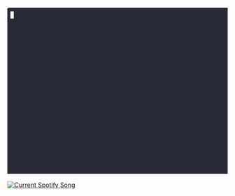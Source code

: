 <p align="center">
  <img src="gifs/samBioCrop.gif" alt="Sam's Bio">
</p>

<a href="https://github.com/SamBlack569/Spotify-Readme">
  <picture>
    <source
      media="(prefers-color-scheme: light), (prefers-color-scheme: no-preference)"
      srcset="https://unluckybee.pythonanywhere.com?theme=light&scan=false&eq_color=rainbow&spin=true"
    />
    <source
      media="(prefers-color-scheme: dark)"
      srcset="https://unluckybee.pythonanywhere.com?theme=dark&scan=false&eq_color=rainbow&spin=true"
    />
    <img alt="Current Spotify Song"> <!-- https://github.com/SamBlack569/Spotify-Readme -->
  </picture>
</a>
